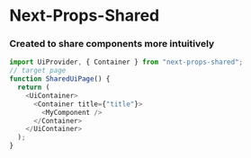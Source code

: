 # Next-Props-Shared

### Created to share components more intuitively

```typescript
import UiProvider, { Container } from "next-props-shared";
// target page
function SharedUiPage() {
  return (
    <UiContainer>
      <Container title={"title"}>
        <MyComponent />
      </Container>
    </UiContainer>
  );
}
```
